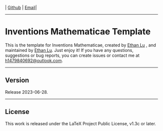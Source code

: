 <!-- Author : Ethan Lu-->
<!-- Program Email: h1479840692@outlook.com -->

 | [Github](https://github.com/BeautyLaTeX/latex-template) | [Email](https://h1479840692@outlook.com)|


-------

# Inventions Mathematicae Template



This is the template for Inventions Mathematicae, created by [Ethan Lu](https://github.com/BeautyLaTeX/Article-Template) , and maintained by [Ethan Lu](https://github.com/BeautyLaTeX/Article-Template). Just enjoy it! If you have any questions, suggestions or bug reports, you can create issues or contact me at h1479840692@outlook.com.

---
## Version

Release 2023-06-28.

---
## License

This work is released under the LaTeX Project Public License, v1.3c or later.
















